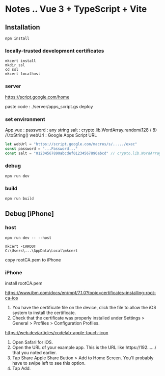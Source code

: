 # Notes .. Vue 3 + TypeScript + Vite

## Installation 

```` console
npm install
````

### locally-trusted development certificates

```` console
mkcert install
mkdir ssl
cd ssl
mkcert localhost
````

### server

https://script.google.com/home

paste code : ./server/apps_script.gs
deploy

### set environment

App.vue :
 password : any string
 salt : crypto.lib.WordArray.random(128 / 8) //.toString()
 webUrl : Google Apps Script URL

```` javascript
let webUrl = "https://script.google.com/macros/s/...../exec"
const password = "...Password..."
const salt = "01234567890abcdef01234567890abcd" // crypto.lib.WordArray.random(128 / 8) //.toString()
````

### debug

```` console
npm run dev
````

### build

```` console
npm run build
````

## Debug [iPhone]

### host

```` console
npm run dev -- --host
````


```` console
mkcert -CAROOT
C:\Users\...\AppData\Local\mkcert
````

copy rootCA.pem to iPhone

### iPhone

install rootCA.pem

https://www.ibm.com/docs/en/mpf/7.1.0?topic=certificates-installing-root-ca-ios

1. You have the certificate file on the device, click the file to allow the iOS system to install the certificate.
2. Check that the certificate was properly installed under Settings > General > Profiles > Configuration Profiles.

https://web.dev/articles/codelab-apple-touch-icon

1. Open Safari for iOS.
2. Open the URL of your example app. This is the URL like https://192....../ that you noted earlier.
3. Tap Share Apple Share Button > Add to Home Screen. You'll probably have to swipe left to see this option.
3. Tap Add.
